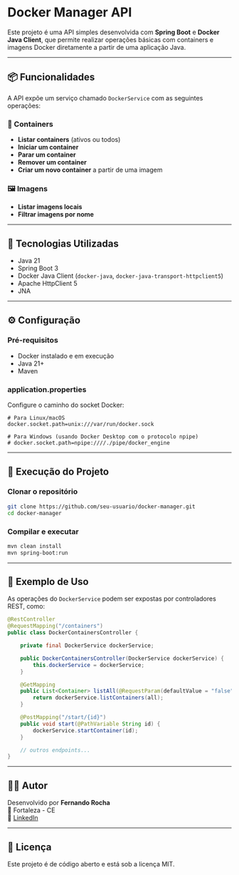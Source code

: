 # Docker Manager API

Este projeto é uma API simples desenvolvida com **Spring Boot** e **Docker Java Client**, que permite realizar operações básicas com containers e imagens Docker diretamente a partir de uma aplicação Java.

---

## 📦 Funcionalidades

A API expõe um serviço chamado `DockerService` com as seguintes operações:

### 🔧 Containers
- **Listar containers** (ativos ou todos)
- **Iniciar um container**
- **Parar um container**
- **Remover um container**
- **Criar um novo container** a partir de uma imagem

### 🖼️ Imagens
- **Listar imagens locais**
- **Filtrar imagens por nome**

---

## 🚀 Tecnologias Utilizadas

- Java 21
- Spring Boot 3
- Docker Java Client (`docker-java`, `docker-java-transport-httpclient5`)
- Apache HttpClient 5
- JNA

---

## ⚙️ Configuração

### Pré-requisitos
- Docker instalado e em execução
- Java 21+
- Maven

### application.properties

Configure o caminho do socket Docker:

```properties
# Para Linux/macOS
docker.socket.path=unix:///var/run/docker.sock

# Para Windows (usando Docker Desktop com o protocolo npipe)
# docker.socket.path=npipe:////./pipe/docker_engine
```

---

## 🧪 Execução do Projeto

### Clonar o repositório
```bash
git clone https://github.com/seu-usuario/docker-manager.git
cd docker-manager
```

### Compilar e executar
```bash
mvn clean install
mvn spring-boot:run
```

---

## 🧩 Exemplo de Uso

As operações do `DockerService` podem ser expostas por controladores REST, como:

```java
@RestController
@RequestMapping("/containers")
public class DockerContainersController {

    private final DockerService dockerService;

    public DockerContainersController(DockerService dockerService) {
        this.dockerService = dockerService;
    }

    @GetMapping
    public List<Container> listAll(@RequestParam(defaultValue = "false") boolean all) {
        return dockerService.listContainers(all);
    }

    @PostMapping("/start/{id}")
    public void start(@PathVariable String id) {
        dockerService.startContainer(id);
    }

    // outros endpoints...
}
```

---

## 👨‍💻 Autor

Desenvolvido por **Fernando Rocha**  
📍 Fortaleza - CE  
🔗 [LinkedIn](https://www.linkedin.com/in/fernando-rocha-962465200/)

---

## 📄 Licença

Este projeto é de código aberto e está sob a licença MIT.
